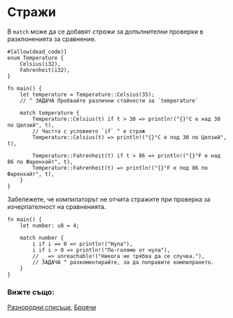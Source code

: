 # Стражи

В `match` може да се добавят *стражи* за допълнителни проверки в разклоненията за сравнение.

```rust,editable
#[allow(dead_code)]
enum Temperature {
    Celsius(i32),
    Fahrenheit(i32),
}

fn main() {
    let temperature = Temperature::Celsius(35);
    // ^ ЗАДАЧА Пробвайте различни стойности за `temperature`

    match temperature {
        Temperature::Celsius(t) if t > 30 => println!("{}°C е над 30 по Целзий", t),
        // Частта с условието `if` ^ е страж
        Temperature::Celsius(t) => println!("{}°C е под 30 по Целзий", t),

        Temperature::Fahrenheit(t) if t > 86 => println!("{}°F е над 86 по Фаренхайт", t),
        Temperature::Fahrenheit(t) => println!("{}°F е под 86 по Фаренхайт", t),
    }
}
```

Забележете, че компилаторът не отчита стражите при проверка за изчерпателност на сравненията.

```rust,editable,ignore,mdbook-runnable
fn main() {
    let number: u8 = 4;

    match number {
        i if i == 0 => println!("Нула"),
        i if i > 0 => println!("По-голямо от нула"),
        // _ => unreachable!("Никога не трябва да се случва."),
        // ЗАДАЧА ^ разкоментирайте, за да поправите компилрането.
    }
}
```

### Вижте също:

[Разнородни списъци](../../primitives/tuples.md),
[Броячи](../../custom_types/enum.md)

